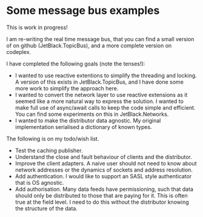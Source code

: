 # Some message bus examples

This is work in progress!

I am re-writing the real time message bus, that you can find a small version of on github (JetBlack.TopicBus),
and a more complete version on codeplex.

I have completed the following goals (note the tenses!):
* I wanted to use reactive extentions to simplify the threading and locking. A version of this exists in JetBlack.TopicBus, and I have done some more work to simplify the approach here.
* I wanted to convert the network layer to use reactive extensions as it seemed like a more natural way to express the solution. I wanted to make full use of async/await calls to keep the code simple and efficient. You can find some experiments on this in JetBlack.Networks.
* I wanted to make the distributor data agnostic. My original implementation serialised a dictionary of known types.

The following is on my todo/wish list.
* Test the caching publisher.
* Understand the close and fault behaviour of clients and the distributor.
* Improve the client adapters. A naive user should not need to know about network addresses or the dynamics of sockets and address resolution.
* Add authentication. I would like to support an SASL style authenticator that is OS agnostic.
* Add authorisation. Many data feeds have permissioning, such that data should only be distributed to those that are paying for it. This is often true at the field level. I need to do this without the distributor knowing the structure of the data.
